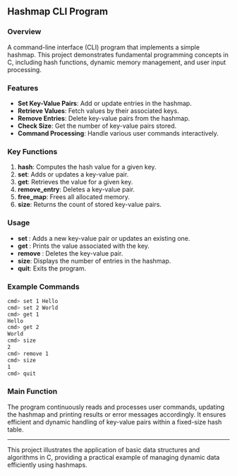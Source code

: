## Hashmap CLI Program

### Overview
A command-line interface (CLI) program that implements a simple hashmap. This project demonstrates fundamental programming concepts in C, including hash functions, dynamic memory management, and user input processing.

### Features
- **Set Key-Value Pairs**: Add or update entries in the hashmap.
- **Retrieve Values**: Fetch values by their associated keys.
- **Remove Entries**: Delete key-value pairs from the hashmap.
- **Check Size**: Get the number of key-value pairs stored.
- **Command Processing**: Handle various user commands interactively.

### Key Functions
1. **hash**: Computes the hash value for a given key.
2. **set**: Adds or updates a key-value pair.
3. **get**: Retrieves the value for a given key.
4. **remove_entry**: Deletes a key-value pair.
5. **free_map**: Frees all allocated memory.
6. **size**: Returns the count of stored key-value pairs.

### Usage
- **set <key> <value>**: Adds a new key-value pair or updates an existing one.
- **get <key>**: Prints the value associated with the key.
- **remove <key>**: Deletes the key-value pair.
- **size**: Displays the number of entries in the hashmap.
- **quit**: Exits the program.

### Example Commands
```sh
cmd> set 1 Hello
cmd> set 2 World
cmd> get 1
Hello
cmd> get 2
World
cmd> size
2
cmd> remove 1
cmd> size
1
cmd> quit
```

### Main Function
The program continuously reads and processes user commands, updating the hashmap and printing results or error messages accordingly. It ensures efficient and dynamic handling of key-value pairs within a fixed-size hash table.

---

This project illustrates the application of basic data structures and algorithms in C, providing a practical example of managing dynamic data efficiently using hashmaps.
